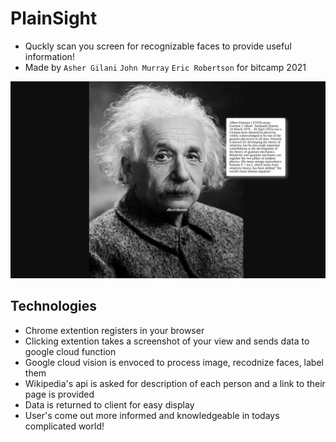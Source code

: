 # PlainSight

- Quckly scan you screen for recognizable faces to provide useful information!
- Made by `Asher Gilani` `John Murray` `Eric Robertson` for bitcamp 2021

![](https://raw.githubusercontent.com/gilaniasher/PlainSight-bitcamp-2021/main/chrome-extension/example.png)

## Technologies

- Chrome extention registers in your browser
- Clicking extention takes a screenshot of your view and sends data to google cloud function
- Google cloud vision is envoced to process image, recodnize faces, label them
- Wikipedia's api is asked for description of each person and a link to their page is provided
- Data is returned to client for easy display
- User's come out more informed and knowledgeable in todays complicated world!